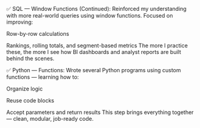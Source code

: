 ✅ SQL — Window Functions (Continued):
Reinforced my understanding with more real-world queries using window functions.
Focused on improving:

Row-by-row calculations

Rankings, rolling totals, and segment-based metrics
The more I practice these, the more I see how BI dashboards and analyst reports are built behind the scenes.

✅ Python — Functions:
Wrote several Python programs using custom functions — learning how to:

Organize logic

Reuse code blocks

Accept parameters and return results
This step brings everything together — clean, modular, job-ready code.
